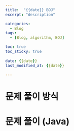 ```yaml
---
title:  "{{date}} BOJ"
excerpt: "description"

categories:
  - Blog
tags:
  - [Blog, algorithm, BOJ]

toc: true
toc_sticky: true
 
date: {{date}}
last_modified_at: {{date}}

---
```


# 문제 풀이 방식
	
# 문제 풀이 (Java) 

```

```

